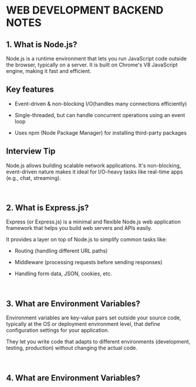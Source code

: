# WEB DEVELOPMENT BACKEND NOTES

## 1. <b>What is Node.js? </b>
    
Node.js is a runtime environment that lets you run JavaScript code outside the browser, typically on a server.
It is built on Chrome's V8 JavaScript engine, making it fast and efficient.

## Key features

-   Event-driven & non-blocking I/O(handles many connections efficiently)

-   Single-threaded, but can handle concurrent operations using an event loop

-   Uses npm (Node Package Manager) for     installing third-party packages

## Interview Tip
Node.js allows building scalable network applications. It's non-blocking, event-driven nature makes it ideal for I/O-heavy tasks like real-time apps (e.g., chat, streaming).

<br>

## 2. <b>What is Express.js? </b>

Express (or Express.js) is a minimal and flexible Node.js web application framework that helps you build web servers and APIs easily.

It provides a layer on top of Node.js to simplify common tasks like:

- Routing (handling different URL paths)

- Middleware (processing requests before sending responses)

- Handling form data, JSON, cookies, etc.

<br>

## 3. <b>What are Environment Variables? </b>

Environment variables are key-value pairs set outside your source code, typically at the OS or deployment environment level, that define configuration settings for your application.

They let you write code that adapts to different environments (development, testing, production) without changing the actual code.

<br>

## 4. <b>What are Environment Variables? </b>
